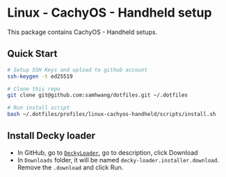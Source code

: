 # Linux - CachyOS - Handheld setup

This package contains CachyOS - Handheld setups.

## Quick Start

```bash
# Setup SSH Keys and upload to github account
ssh-keygen -t ed25519

# Clone this repo
git clone git@github.com:samhwang/dotfiles.git ~/.dotfiles

# Run install script
bash ~/.dotfiles/profiles/linux-cachyos-handheld/scripts/install.sh
```

## Install Decky loader
- In GitHub, go to [`DeckyLoader`](https://github.com/SteamDeckHomebrew/decky-loader), go to description, click Download
- In `Downloads` folder, it will be named `decky-loader.installer.download`. Remove the `.download` and click Run.
